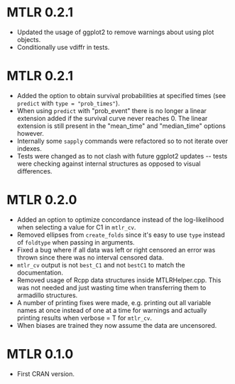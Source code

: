 # MTLR 0.2.1
* Updated the usage of ggplot2 to remove warnings about using plot objects.
* Conditionally use vdiffr in tests.

# MTLR 0.2.1
* Added the option to obtain survival probabilities at specified times (see `predict` with `type = "prob_times"`).
* When using `predict` with  "prob_event" there is no longer a linear extension added if the survival curve never reaches 0. The linear extension is still present in the "mean_time" and "median_time" options however.
* Internally some `sapply` commands were refactored so to not iterate over indexes.
* Tests were changed as to not clash with future ggplot2 updates -- tests were checking against internal structures as opposed to visual differences.

# MTLR 0.2.0
* Added an option to optimize concordance instead of the log-likelihood when selecting a value for C1 in `mtlr_cv`.
* Removed ellipses from `create_folds` since it's easy to use `type` instead of `foldtype` when passing in arguments.
* Fixed a bug where if all data was left or right censored an error was thrown since there was no interval censored data.
* `mtlr_cv` output is not `best_C1` and not `bestC1` to match the documentation.
* Removed usage of Rcpp data structures inside MTLRHelper.cpp. This was not needed and just wasting time when transferring them to armadillo structures.
* A number of printing fixes were made, e.g. printing out all variable names at once instead of one at a 
time for warnings and actually printing results when verbose = T for `mtlr_cv`.
* When biases are trained they now assume the data are uncensored. 

# MTLR 0.1.0
* First CRAN version.

